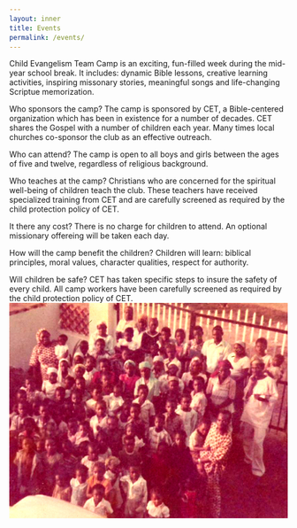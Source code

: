 ```yaml
---
layout: inner
title: Events
permalink: /events/
---
```

Child Evangelism Team Camp is an exciting, fun-filled week during the mid-year school break. It includes: dynamic Bible lessons, creative learning activities, inspiring missonary stories, meaningful songs and life-changing Scriptue memorization.

Who sponsors the camp?
The camp is sponsored by CET, a Bible-centered organization which has been in existence for a number of decades. CET shares the Gospel with a number of children each year.  Many times local churches co-sponsor the club as an effective outreach.

Who can attend?
The camp is open to all boys and girls between the ages of five and twelve, regardless of religious background.

Who teaches at the camp?
Christians who are concerned for the spiritual well-being of children teach the club.  These teachers have received specialized training from CET and are carefully screened as required by the child protection policy of CET.

It there any cost?
There is no charge for children to attend. An optional missionary offereing will be taken each day.

How will the camp benefit the children?
Children will learn: biblical principles, moral values, character qualities, respect for authority.

Will children be safe?
CET has taken specific steps to insure the safety of every child. All camp workers have been carefully screened as required by the child protection policy of CET.
<img src="gnc.jpg">
